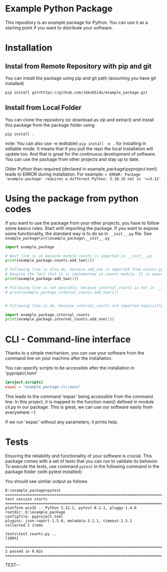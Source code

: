 # Example Python Package
This repository is an example package for Python. 
You can use it as a starting point if you want to distribute your software.

# Installation

## Instal from Remote Repository with pip and git
You can install the package using pip and git path (assuming you have git installed)

`pip install git+https://github.com/JakubSido/example_package.git`

## Install from Local Folder 
You can clone the repository (or download as zip and extract) and install this package from the package folder using

`pip install .`

note: You can also use -e (editable)
`pip install -e .`
for installing in editable mode. It means that if you pull the repo the local installation will update too. And that is great for the continuous development of software. You can use the package from other projects and stay up to date. 

Older Python than required (declared in example_package\pyproject.toml) leads to ERROR during installation. For example: 
`> ERROR: Package 'example-package' requires a different Python: 3.10.10 not in '>=3.12'`

# Using the package from python codes
If you want to use the package from your other projects, you have to follow some basics rules. Start with importing the package. If you want to expose some functionality, the standard way is to do so in `__init__.py` file.
See `example_package\src\example_package\__init__.py`

```python
import example_package

# Next line is ok because module counts is imported in __init__.py
print(example_package.counts.add_two(1))

# Following line is also ok, because add_one is imported from counts.py in __init__.py 
# Despite the fact that it is implemented in counts module. It is exposed in __init__.py 
print(example_package.add_two(1))

# Following line is not possible, because internal_counts is not in __init__.py
# print(example_package.internal_counts.add_two(1))


# Following line is ok, because internal_counts are imported explicitly here although not in __init__.py

import example_package.internal_counts
print(example_package.internal_counts.add_one(1))
```



# CLI - Command-line interface
Thanks to a simple mechanism, you can use your software from the command line on your machine after the installation. 

You can specify scripts to be accessible after the installation in 'pyproject.toml' 


```toml
[project.scripts]
expac = "example_package.cli:main"
```

This leads to the command 'expac' being accessible from the command line. In this project, it is mapped to the function main() defined in module cli.py in our package. This is great, we can use our software easily from everywhere :-) 

If we run 'expac' without any parameters, it prints help.

# Tests
Ensuring the reliability and functionality of your software is crucial. This package comes with a set of tests that you can run to validate its behavior. To execute the tests, use command `pytest` in the following command in the package folder (with pytest installed):

You should see similar output as follows 
``` 
D:\example_package>pytest
============================================================================================ test session starts ============================================================================================ 
platform win32 -- Python 3.12.2, pytest-8.1.1, pluggy-1.4.0
rootdir: D:\example_package
configfile: pyproject.toml
plugins: json-report-1.5.0, metadata-3.1.1, timeout-2.3.1
collected 2 items                                                                                                                                                                                             

tests\test_counts.py ..                                                                                                                                                                                [100%] 

============================================================================================= 2 passed in 0.02s =============================================================================================
```
TEST--


